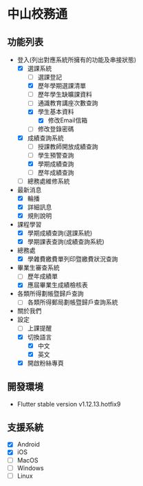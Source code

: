 # 中山校務通
## 功能列表
- 登入(列出對應系統所擁有的功能及串接狀態)
    - [x] 選課系統
        - [ ] 選課登記
        - [x] 歷年學期選課清單
        - [ ] 歷年學生缺曠課資料
        - [ ] 通識教育講座次數查詢
        - [x] 學生基本資料
            - [x] 修改Email信箱
        - [ ] 修改登錄密碼
    - [x] 成績查詢系統
        - [ ] 授課教師開放成績查詢
        - [ ] 學生預警查詢
        - [x] 學期成績查詢
        - [ ] 歷年成績查詢
    - [ ] 總務處維修系統
- 最新消息
    - [x] 輪播
    - [x] 詳細訊息
    - [x] 規則說明
- 課程學習
    - [x] 學期成績查詢(選課系統)
    - [x] 學期課表查詢(成績查詢系統)
- 總務處
    - [x] 學雜費繳費單列印暨繳費狀況查詢
- 畢業生審查系統
    - [ ] 歷年成績單
    - [x] 應屆畢業生成績檢核表
- 各類所得劃帳暨歸戶查詢
    - [ ] 各類所得郵局劃帳暨歸戶查詢系統
- 關於我們
- 設定
    - [ ] 上課提醒
    - [x] 切換語言
        - [x] 中文
        - [x] 英文
    - [x] 開啟粉絲專頁

## 開發環境
- Flutter stable version v1.12.13.hotfix9
## 支援系統
- [x] Android
- [x] iOS
- [ ] MacOS
- [ ] Windows
- [ ] Linux
